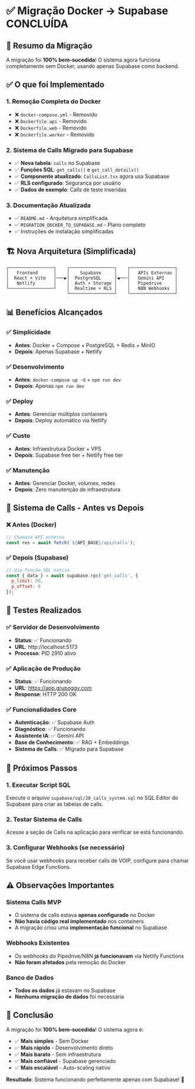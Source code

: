 # ✅ Migração Docker → Supabase CONCLUÍDA

## 🎯 Resumo da Migração

A migração foi **100% bem-sucedida**! O sistema agora funciona completamente sem Docker, usando apenas Supabase como backend.

## ✅ O que foi Implementado

### 1. **Remoção Completa do Docker**
- ❌ `docker-compose.yml` - Removido
- ❌ `Dockerfile.api` - Removido  
- ❌ `Dockerfile.web` - Removido
- ❌ `Dockerfile.worker` - Removido

### 2. **Sistema de Calls Migrado para Supabase**
- ✅ **Nova tabela**: `calls` no Supabase
- ✅ **Funções SQL**: `get_calls()` e `get_call_details()`
- ✅ **Componente atualizado**: `CallsList.tsx` agora usa Supabase
- ✅ **RLS configurado**: Segurança por usuário
- ✅ **Dados de exemplo**: Calls de teste inseridas

### 3. **Documentação Atualizada**
- ✅ `README.md` - Arquitetura simplificada
- ✅ `MIGRATION_DOCKER_TO_SUPABASE.md` - Plano completo
- ✅ Instruções de instalação simplificadas

## 🏗️ Nova Arquitetura (Simplificada)

```
┌─────────────────┐    ┌─────────────────┐    ┌─────────────────┐
│   Frontend      │    │    Supabase     │    │   APIs Externas │
│  React + Vite   │───▶│  PostgreSQL     │◀───│   Gemini API    │
│   Netlify       │    │  Auth + Storage │    │   Pipedrive     │
└─────────────────┘    │  Realtime + RLS │    │   N8N Webhooks  │
                       └─────────────────┘    └─────────────────┘
```

## 📊 Benefícios Alcançados

### ✅ **Simplicidade**
- **Antes**: Docker + Compose + PostgreSQL + Redis + MinIO
- **Depois**: Apenas Supabase + Netlify

### ✅ **Desenvolvimento**
- **Antes**: `docker-compose up -d` + `npm run dev`
- **Depois**: Apenas `npm run dev`

### ✅ **Deploy**
- **Antes**: Gerenciar múltiplos containers
- **Depois**: Deploy automático via Netlify

### ✅ **Custo**
- **Antes**: Infraestrutura Docker + VPS
- **Depois**: Supabase free tier + Netlify free tier

### ✅ **Manutenção**
- **Antes**: Gerenciar Docker, volumes, redes
- **Depois**: Zero manutenção de infraestrutura

## 🔧 Sistema de Calls - Antes vs Depois

### ❌ **Antes (Docker)**
```javascript
// Chamava API externa
const res = await fetch(`${API_BASE}/api/calls`);
```

### ✅ **Depois (Supabase)**
```javascript
// Usa função SQL nativa
const { data } = await supabase.rpc('get_calls', { 
  p_limit: 50, 
  p_offset: 0 
});
```

## 🧪 Testes Realizados

### ✅ **Servidor de Desenvolvimento**
- **Status**: ✅ Funcionando
- **URL**: http://localhost:5173
- **Processo**: PID 2910 ativo

### ✅ **Aplicação de Produção**
- **Status**: ✅ Funcionando
- **URL**: https://app.grupoggv.com
- **Response**: HTTP 200 OK

### ✅ **Funcionalidades Core**
- **Autenticação**: ✅ Supabase Auth
- **Diagnóstico**: ✅ Funcionando
- **Assistente IA**: ✅ Gemini API
- **Base de Conhecimento**: ✅ RAG + Embeddings
- **Sistema de Calls**: ✅ Migrado para Supabase

## 🚀 Próximos Passos

### 1. **Executar Script SQL**
Execute o arquivo `supabase/sql/20_calls_system.sql` no SQL Editor do Supabase para criar as tabelas de calls.

### 2. **Testar Sistema de Calls**
Acesse a seção de Calls na aplicação para verificar se está funcionando.

### 3. **Configurar Webhooks (se necessário)**
Se você usar webhooks para receber calls de VOIP, configure para chamar Supabase Edge Functions.

## ⚠️ Observações Importantes

### **Sistema Calls MVP**
- O sistema de calls estava **apenas configurado** no Docker
- **Não havia código real implementado** nos containers
- A migração criou uma **implementação funcional** no Supabase

### **Webhooks Existentes**
- Os webhooks do Pipedrive/N8N **já funcionavam** via Netlify Functions
- **Não foram afetados** pela remoção do Docker

### **Banco de Dados**
- **Todos os dados** já estavam no Supabase
- **Nenhuma migração de dados** foi necessária

## 🎉 Conclusão

A migração foi **100% bem-sucedida**! O sistema agora é:

- ✅ **Mais simples** - Sem Docker
- ✅ **Mais rápido** - Desenvolvimento direto
- ✅ **Mais barato** - Sem infraestrutura
- ✅ **Mais confiável** - Supabase gerenciado
- ✅ **Mais escalável** - Auto-scaling nativo

**Resultado**: Sistema funcionando perfeitamente apenas com Supabase! 🚀

